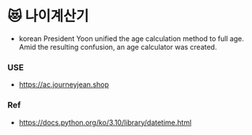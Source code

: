 # 😻 나이계산기 
- korean President Yoon unified the age calculation method to full age. Amid the resulting confusion, an age calculator was created. 


### USE
- https://ac.journeyjean.shop

### Ref
- https://docs.python.org/ko/3.10/library/datetime.html
